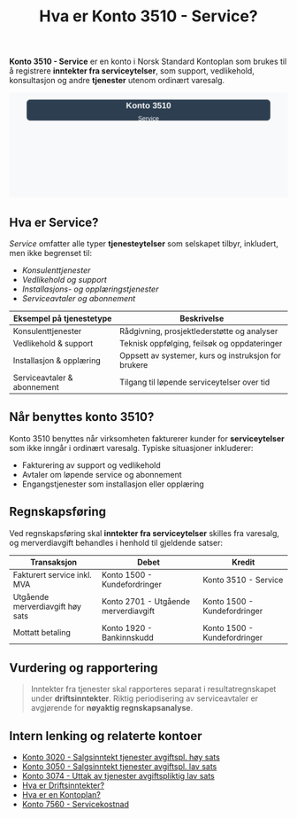 ﻿---
title: "Hva er Konto 3510 - Service?"
meta_title: "3510-service"
meta_description: '**Konto 3510 - Service** er en konto i Norsk Standard Kontoplan som brukes til å registrere **inntekter fra serviceytelser**, som support, vedlikehold, konsult...'
slug: 3510-service
type: blog
layout: pages/single
---

**Konto 3510 - Service** er en konto i Norsk Standard Kontoplan som brukes til å registrere **inntekter fra serviceytelser**, som support, vedlikehold, konsultasjon og andre **tjenester** utenom ordinært varesalg.

![Illustrasjon av konto 3510 Service](3510-service-image.svg)

## Hva er Service?

*Service* omfatter alle typer **tjenesteytelser** som selskapet tilbyr, inkludert, men ikke begrenset til:

* *Konsulenttjenester*
* *Vedlikehold og support*
* *Installasjons- og opplæringstjenester*
* *Serviceavtaler og abonnement*

| Eksempel på tjenestetype     | Beskrivelse                                              |
|------------------------------|----------------------------------------------------------|
| Konsulenttjenester           | Rådgivning, prosjektlederstøtte og analyser              |
| Vedlikehold & support        | Teknisk oppfølging, feilsøk og oppdateringer             |
| Installasjon & opplæring     | Oppsett av systemer, kurs og instruksjon for brukere     |
| Serviceavtaler & abonnement  | Tilgang til løpende serviceytelser over tid              |

## Når benyttes konto 3510?

Konto 3510 benyttes når virksomheten fakturerer kunder for **serviceytelser** som ikke inngår i ordinært varesalg. Typiske situasjoner inkluderer:

* Fakturering av support og vedlikehold
* Avtaler om løpende service og abonnement
* Engangstjenester som installasjon eller opplæring

## Regnskapsføring

Ved regnskapsføring skal **inntekter fra serviceytelser** skilles fra varesalg, og merverdiavgift behandles i henhold til gjeldende satser:

| Transaksjon                      | Debet                             | Kredit                         |
|----------------------------------|-----------------------------------|--------------------------------|
| Fakturert service inkl. MVA      | Konto 1500 - Kundefordringer      | Konto 3510 - Service           |
| Utgående merverdiavgift høy sats | Konto 2701 - Utgående merverdiavgift | Konto 1500 - Kundefordringer |
| Mottatt betaling                 | Konto 1920 - Bankinnskudd         | Konto 1500 - Kundefordringer   |

## Vurdering og rapportering

> Inntekter fra tjenester skal rapporteres separat i resultatregnskapet under **driftsinntekter**. Riktig periodisering av serviceavtaler er avgjørende for **nøyaktig regnskapsanalyse**.

## Intern lenking og relaterte kontoer

* [Konto 3020 - Salgsinntekt tjenester avgiftspl. høy sats](/blogs/kontoplan/3020-salgsinntekt-tjenester-avgiftspl-hoy-sats "Konto 3020 - Salgsinntekt tjenester avgiftspl. høy sats")
* [Konto 3050 - Salgsinntekt tjenester avgiftspl. lav sats](/blogs/kontoplan/3050-salgsinntekt-tjenester-avgiftspl-lav-sats "Konto 3050 - Salgsinntekt tjenester avgiftspl. lav sats")
* [Konto 3074 - Uttak av tjenester avgiftspliktig lav sats](/blogs/kontoplan/3074-uttak-av-tjenester-avgiftspliktig-lav-sats "Konto 3074 - Uttak av tjenester avgiftspliktig lav sats")
* [Hva er Driftsinntekter?](/blogs/regnskap/hva-er-driftsinntekter "Hva er Driftsinntekter? Komplett Guide til Driftsinntekter i Regnskap")
* [Hva er en Kontoplan?](/blogs/regnskap/hva-er-kontoplan "Hva er en Kontoplan? Komplett Guide til Kontoplaner i Norsk Regnskap")
* [Konto 7560 - Servicekostnad](/blogs/kontoplan/7560-servicekostnad "Konto 7560 - Servicekostnad: Definisjon, regnskapsføring og eksempler")






